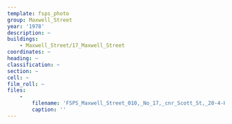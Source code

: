 ```yaml
---
template: fsps_photo
group: Maxwell_Street
year: '1978'
description: ~
buildings:
    - Maxwell_Street/17_Maxwell_Street
coordinates: ~
heading: ~
classification: ~
section: ~
cell: ~
film_roll: ~
files:
    -
        filename: 'FSPS_Maxwell_Street_010,_No_17,_cnr_Scott_St,_20-4-H,_1978.png'
        caption: ''
---
```

